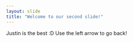 ```yaml
---
layout: slide
title: "Welcome to our second slide!"
---
```

Justin is the best :D 
Use the left arrow to go back!
